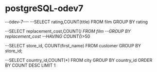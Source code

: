 # postgreSQL-odev7

--ödev-7---
--SELECT rating,COUNT(title) FROM film GROUP BY rating

--SELECT replacement_cost,COUNT(*) FROM film
--GROUP BY replacement_cost
--HAVING COUNT(*)>50

--SELECT store_id, COUNT(first_name) FROM customer GROUP BY store_id;

--SELECT country_id,COUNT(*) FROM city GROUP BY country_id ORDER BY COUNT DESC LIMIT 1



